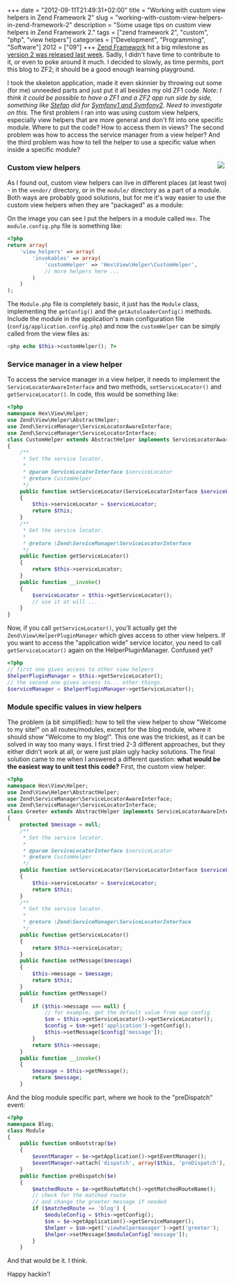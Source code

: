 +++
date = "2012-09-11T21:49:31+02:00"
title = "Working with custom view helpers in Zend Framework 2"
slug = "working-with-custom-view-helpers-in-zend-framework-2"
description = "Some usage tips on custom view helpers in Zend Framework 2."
tags = ["zend framework 2", "custom", "php", "view helpers"]
categories = ["Development", "Programming", "Software"]
2012 = ["09"]
+++
<a href="http://framework.zend.com/">Zend Framework</a> hit a big milestone as <a href="http://framework.zend.com/blog/zend-framework-2-0-0-stable-released.html">version 2 was released last week</a>. Sadly, I didn't have time to contribute to it, or even to poke around it much. I decided to slowly, as time permits, port this blog to ZF2; it should be a good enough learning playground.

I took the skeleton application, made it even skinnier by throwing out some (for me) unneeded parts and just put it all besides my old ZF1 code. <i>Note: I think it could be possible to have a ZF1 and a ZF2 app run side by side, something like <a href="https://twitter.com/skoop">Stefan</a> did for <a href="http://www.leftontheweb.com/message/Introducing_IngewikkeldWrapperBundle">Symfony1 and Symfony2</a>. Need to investigate on this.</i> The first problem I ran into was using custom view helpers, especially view helpers that are more general and don't fit into one specific module. Where to put the code? How to access them in views? The second problem was how to access the service manager from a view helper? And the third problem was how to tell the helper to use a specific value when inside a specific module?

<img unselectable="on" src="/img/posts/zf2viewhelpermodule.png" style="float: right; padding: 5px;">

<h3>Custom view helpers</h3>

As I found out, custom view helpers can live in different places (at least two) - in the <code>vendor/</code> directory, or in the <code>module/</code> directory as a part of a module. Both ways are probably good solutions, but for me it's way easier to use the custom view helpers when they are "packaged" as a module:

On the image you can see I put the helpers in a module called <code>Hex</code>. The <code>module.config.php</code> file is something like:

``` php
<?php
return array(
    'view_helpers' => array(
        'invokables' => array(
            'customHelper' => 'Hex\View\Helper\CustomHelper',
            // more helpers here ...
        )
    )
);
```

The <code>Module.php</code> file is completely basic, it just has the <code>Module</code> class, implementing the <code>getConfig()</code> and the <code>getAutoloaderConfig()</code> methods. Include the module in the application's main configuration file (<code>config/application.config.php</code>) and now the <code>customHelper</code> can be simply called from the view files as:

``` php
<php echo $this->customHelper(); ?>
```

<h3>Service manager in a view helper</h3>

To access the service manager in a view helper, it needs to implement the <code>ServiceLocatorAwareInterface</code> and two methods, <code>setServiceLocator()</code> and <code>getServiceLocator()</code>. In code, this would be something like:

``` php
<?php
namespace Hex\View\Helper;
use Zend\View\Helper\AbstractHelper;
use Zend\ServiceManager\ServiceLocatorAwareInterface;
use Zend\ServiceManager\ServiceLocatorInterface;
class CustomHelper extends AbstractHelper implements ServiceLocatorAwareInterface
{
    /**
     * Set the service locator.
     *
     * @param ServiceLocatorInterface $serviceLocator
     * @return CustomHelper
     */
    public function setServiceLocator(ServiceLocatorInterface $serviceLocator)
    {
        $this->serviceLocator = $serviceLocator;
        return $this;
    }
    /**
     * Get the service locator.
     *
     * @return \Zend\ServiceManager\ServiceLocatorInterface
     */
    public function getServiceLocator()
    {
        return $this->serviceLocator;
    }
    public function __invoke()
    {
        $serviceLocator = $this->getServiceLocator();
        // use it at will ...
    }
}
```

Now, if you call <code>getServiceLocator()</code>, you'll actually get the <code>Zend\View\HelperPluginManager</code> which gives access to other view helpers. If you want to access the "application wide" service locator, you need to call <code>getServiceLocator()</code> again on the HelperPluginManager. Confused yet?

``` php
<?php
// first one gives access to other view helpers
$helperPluginManager = $this->getServiceLocator();
// the second one gives access to... other things.
$serviceManager = $helperPluginManager->getServiceLocator();
```

<h3>Module specific values in view helpers</h3>

The problem (a bit simplified): how to tell the view helper to show "Welcome to my site!" on all routes/modules, except for the blog module, where it should show "Welcome to my blog!". This one was the trickiest, as it can be solved in way too many ways. I first tried 2-3 different approaches, but they either didn't work at all, or were just plain ugly hacky solutions. The final solution came to me when I answered a different question: <b>what would be the easiest way to unit test this code?</b> First, the custom view helper:

``` php
<?php
namespace Hex\View\Helper;
use Zend\View\Helper\AbstractHelper;
use Zend\ServiceManager\ServiceLocatorAwareInterface;
use Zend\ServiceManager\ServiceLocatorInterface;
class Greeter extends AbstractHelper implements ServiceLocatorAwareInterface
{
    protected $message = null;
    /**
     * Set the service locator.
     *
     * @param ServiceLocatorInterface $serviceLocator
     * @return CustomHelper
     */
    public function setServiceLocator(ServiceLocatorInterface $serviceLocator)
    {
        $this->serviceLocator = $serviceLocator;
        return $this;
    }
    /**
     * Get the service locator.
     *
     * @return \Zend\ServiceManager\ServiceLocatorInterface
     */
    public function getServiceLocator()
    {
        return $this->serviceLocator;
    }
    public function setMessage($message)
    {
        $this->message = $message;
        return $this;
    }
    public function getMessage()
    {
        if ($this->message === null) {
            // for example, get the default value from app config
            $sm = $this->getServiceLocator()->getServiceLocator();
            $config = $sm->get('application')->getConfig();
            $this->setMessage($config['message']);
        }
        return $this->message;
    }
    public function __invoke()
    {
        $message = $this->getMessage();
        return $message;
    }
```

And the blog module specific part, where we hook to the "preDispatch" event:

``` php
<?php
namespace Blog;
class Module
{
    public function onBootstrap($e)
    {
        $eventManager = $e->getApplication()->getEventManager();
        $eventManager->attach('dispatch', array($this, 'preDispatch'), 100);
    }
    public function preDispatch($e)
    {
        $matchedRoute = $e->getRouteMatch()->getMatchedRouteName();
        // check for the matched route
        // and change the greeter message if needed
        if ($matchedRoute == 'blog') {
            $moduleConfig = $this->getConfig();
            $sm = $e->getApplication()->getServiceManager();
            $helper = $sm->get('viewhelpermanager')->get('greeter');
            $helper->setMessage($moduleConfig['message']);
        }
    }
```

And that would be it. I think.

Happy hackin'!
